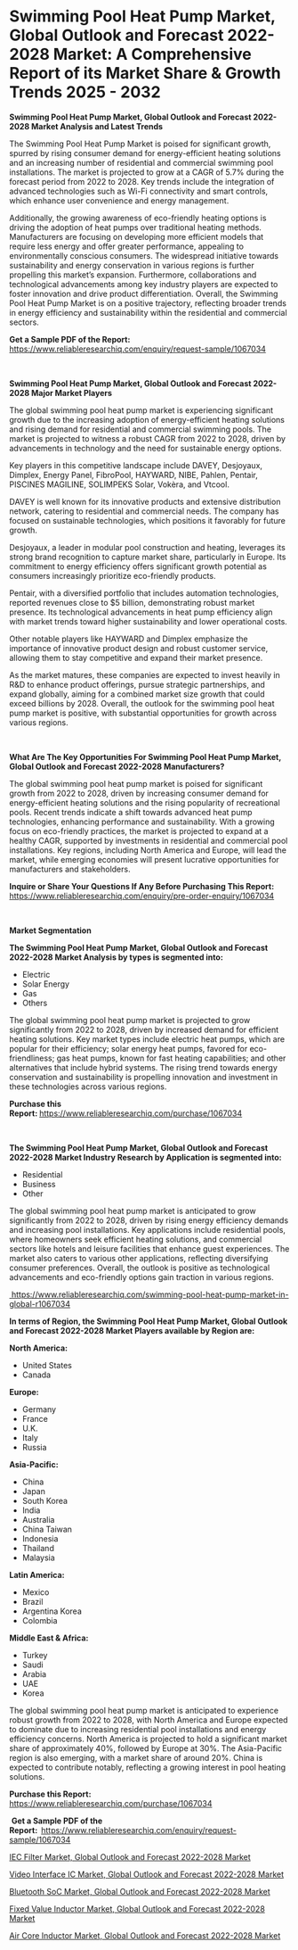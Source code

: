 <p><h1>Swimming Pool Heat Pump Market, Global Outlook and Forecast 2022-2028 Market: A Comprehensive Report of its Market Share & Growth Trends 2025 - 2032</h1></p><p><strong>Swimming Pool Heat Pump Market, Global Outlook and Forecast 2022-2028 Market Analysis and Latest Trends</strong></p>
<p><p>The Swimming Pool Heat Pump Market is poised for significant growth, spurred by rising consumer demand for energy-efficient heating solutions and an increasing number of residential and commercial swimming pool installations. The market is projected to grow at a CAGR of 5.7% during the forecast period from 2022 to 2028. Key trends include the integration of advanced technologies such as Wi-Fi connectivity and smart controls, which enhance user convenience and energy management.</p><p>Additionally, the growing awareness of eco-friendly heating options is driving the adoption of heat pumps over traditional heating methods. Manufacturers are focusing on developing more efficient models that require less energy and offer greater performance, appealing to environmentally conscious consumers. The widespread initiative towards sustainability and energy conservation in various regions is further propelling this market’s expansion. Furthermore, collaborations and technological advancements among key industry players are expected to foster innovation and drive product differentiation. Overall, the Swimming Pool Heat Pump Market is on a positive trajectory, reflecting broader trends in energy efficiency and sustainability within the residential and commercial sectors.</p></p>
<p><strong>Get a Sample PDF of the Report:&nbsp;</strong> <a href="https://www.reliableresearchiq.com/enquiry/request-sample/1067034?utm_campaign=1117&utm_medium=2&utm_source=Github&utm_content=ia&utm_term=21032025&utm_id=swimming-pool-heat-pump-market-global-outlook-and-forecast-2022-2028">https://www.reliableresearchiq.com/enquiry/request-sample/1067034</a></p>
<p>&nbsp;</p>
<p><strong>Swimming Pool Heat Pump Market, Global Outlook and Forecast 2022-2028 Major Market Players</strong></p>
<p><p>The global swimming pool heat pump market is experiencing significant growth due to the increasing adoption of energy-efficient heating solutions and rising demand for residential and commercial swimming pools. The market is projected to witness a robust CAGR from 2022 to 2028, driven by advancements in technology and the need for sustainable energy options.</p><p>Key players in this competitive landscape include DAVEY, Desjoyaux, Dimplex, Energy Panel, FibroPool, HAYWARD, NIBE, Pahlen, Pentair, PISCINES MAGILINE, SOLIMPEKS Solar, Vokèra, and Vtcool. </p><p>DAVEY is well known for its innovative products and extensive distribution network, catering to residential and commercial needs. The company has focused on sustainable technologies, which positions it favorably for future growth.</p><p>Desjoyaux, a leader in modular pool construction and heating, leverages its strong brand recognition to capture market share, particularly in Europe. Its commitment to energy efficiency offers significant growth potential as consumers increasingly prioritize eco-friendly products.</p><p>Pentair, with a diversified portfolio that includes automation technologies, reported revenues close to $5 billion, demonstrating robust market presence. Its technological advancements in heat pump efficiency align with market trends toward higher sustainability and lower operational costs.</p><p>Other notable players like HAYWARD and Dimplex emphasize the importance of innovative product design and robust customer service, allowing them to stay competitive and expand their market presence.</p><p>As the market matures, these companies are expected to invest heavily in R&D to enhance product offerings, pursue strategic partnerships, and expand globally, aiming for a combined market size growth that could exceed billions by 2028. Overall, the outlook for the swimming pool heat pump market is positive, with substantial opportunities for growth across various regions.</p></p>
<p>&nbsp;</p>
<p><strong>What Are The Key Opportunities For Swimming Pool Heat Pump Market, Global Outlook and Forecast 2022-2028 Manufacturers?</strong></p>
<p><p>The global swimming pool heat pump market is poised for significant growth from 2022 to 2028, driven by increasing consumer demand for energy-efficient heating solutions and the rising popularity of recreational pools. Recent trends indicate a shift towards advanced heat pump technologies, enhancing performance and sustainability. With a growing focus on eco-friendly practices, the market is projected to expand at a healthy CAGR, supported by investments in residential and commercial pool installations. Key regions, including North America and Europe, will lead the market, while emerging economies will present lucrative opportunities for manufacturers and stakeholders.</p></p>
<p><strong>Inquire or Share Your Questions If Any Before Purchasing This Report:</strong> <a href="https://www.reliableresearchiq.com/enquiry/pre-order-enquiry/1067034?utm_campaign=1117&utm_medium=2&utm_source=Github&utm_content=ia&utm_term=21032025&utm_id=swimming-pool-heat-pump-market-global-outlook-and-forecast-2022-2028">https://www.reliableresearchiq.com/enquiry/pre-order-enquiry/1067034</a></p>
<p>&nbsp;</p>
<p><strong>Market Segmentation</strong></p>
<p><strong>The Swimming Pool Heat Pump Market, Global Outlook and Forecast 2022-2028 Market Analysis by types is segmented into:</strong></p>
<p><ul><li>Electric</li><li>Solar Energy</li><li>Gas</li><li>Others</li></ul></p>
<p><p>The global swimming pool heat pump market is projected to grow significantly from 2022 to 2028, driven by increased demand for efficient heating solutions. Key market types include electric heat pumps, which are popular for their efficiency; solar energy heat pumps, favored for eco-friendliness; gas heat pumps, known for fast heating capabilities; and other alternatives that include hybrid systems. The rising trend towards energy conservation and sustainability is propelling innovation and investment in these technologies across various regions.</p></p>
<p><strong>Purchase this Report:&nbsp;</strong><a href="https://www.reliableresearchiq.com/purchase/1067034?utm_campaign=1117&utm_medium=2&utm_source=Github&utm_content=ia&utm_term=21032025&utm_id=swimming-pool-heat-pump-market-global-outlook-and-forecast-2022-2028">https://www.reliableresearchiq.com/purchase/1067034</a></p>
<p>&nbsp;</p>
<p><strong>The Swimming Pool Heat Pump Market, Global Outlook and Forecast 2022-2028 Market Industry Research by Application is segmented into:</strong></p>
<p><ul><li>Residential</li><li>Business</li><li>Other</li></ul></p>
<p><p>The global swimming pool heat pump market is anticipated to grow significantly from 2022 to 2028, driven by rising energy efficiency demands and increasing pool installations. Key applications include residential pools, where homeowners seek efficient heating solutions, and commercial sectors like hotels and leisure facilities that enhance guest experiences. The market also caters to various other applications, reflecting diversifying consumer preferences. Overall, the outlook is positive as technological advancements and eco-friendly options gain traction in various regions.</p></p>
<p><a href="https://www.reliableresearchiq.com/swimming-pool-heat-pump-market-in-global-r1067034?utm_campaign=1117&utm_medium=2&utm_source=Github&utm_content=ia&utm_term=21032025&utm_id=swimming-pool-heat-pump-market-global-outlook-and-forecast-2022-2028">&nbsp;https://www.reliableresearchiq.com/swimming-pool-heat-pump-market-in-global-r1067034</a></p>
<p><strong>In terms of Region, the Swimming Pool Heat Pump Market, Global Outlook and Forecast 2022-2028 Market Players available by Region are:</strong></p>
<p>
    <p> <strong> North America: </strong>
        <ul>
            <li>United States</li>
            <li>Canada</li>
        </ul>
        </p> 
    <p> <strong> Europe: </strong>
        <ul>
            <li>Germany</li>
            <li>France</li>
            <li>U.K.</li>
            <li>Italy</li>
            <li>Russia</li>
        </ul>
        </p> 
    <p> <strong> Asia-Pacific: </strong>
        <ul>
            <li>China</li>
            <li>Japan</li>
            <li>South Korea</li>
            <li>India</li>
            <li>Australia</li>
            <li>China Taiwan</li>
            <li>Indonesia</li>
            <li>Thailand</li>
            <li>Malaysia</li>
        </ul>
        </p> 
    <p> <strong> Latin America: </strong>
        <ul>
            <li>Mexico</li>
            <li>Brazil</li>
            <li>Argentina Korea</li>
            <li>Colombia</li>
        </ul>
        </p> 
    <p> <strong> Middle East & Africa: </strong>
        <ul>
            <li>Turkey</li>
            <li>Saudi</li>
            <li>Arabia</li>
            <li>UAE</li>
            <li>Korea</li>
        </ul>
    </p>
    </p>
<p><p>The global swimming pool heat pump market is anticipated to experience robust growth from 2022 to 2028, with North America and Europe expected to dominate due to increasing residential pool installations and energy efficiency concerns. North America is projected to hold a significant market share of approximately 40%, followed by Europe at 30%. The Asia-Pacific region is also emerging, with a market share of around 20%. China is expected to contribute notably, reflecting a growing interest in pool heating solutions.</p></p>
<p><strong>Purchase this Report: </strong><a href="https://www.reliableresearchiq.com/purchase/1067034?utm_campaign=1117&utm_medium=2&utm_source=Github&utm_content=ia&utm_term=21032025&utm_id=swimming-pool-heat-pump-market-global-outlook-and-forecast-2022-2028">https://www.reliableresearchiq.com/purchase/1067034</a></p>
<p>&nbsp;<strong>Get a Sample PDF of the Report:&nbsp;&nbsp;</strong><a href="https://www.reliableresearchiq.com/enquiry/request-sample/1067034?utm_campaign=1117&utm_medium=2&utm_source=Github&utm_content=ia&utm_term=21032025&utm_id=swimming-pool-heat-pump-market-global-outlook-and-forecast-2022-2028">https://www.reliableresearchiq.com/enquiry/request-sample/1067034</a></p>
<p><strong></strong></p>
<p><p><a href="https://github.com/oeungcolesh0/Market-Research-Report-List-1/blob/main/iec-filter-market-global-outlook-and-forecast-2022-2028-market.md?utm_campaign=1117&utm_medium=2&utm_source=Github&utm_content=ia&utm_term=21032025&utm_id=swimming-pool-heat-pump-market-global-outlook-and-forecast-2022-2028">IEC Filter Market, Global Outlook and Forecast 2022-2028 Market</a></p><p><a href="https://github.com/saoneubeh8/Market-Research-Report-List-1/blob/main/video-interface-ic-market-global-outlook-and-forecast-2022-2028-market.md?utm_campaign=1117&utm_medium=2&utm_source=Github&utm_content=ia&utm_term=21032025&utm_id=swimming-pool-heat-pump-market-global-outlook-and-forecast-2022-2028">Video Interface IC Market, Global Outlook and Forecast 2022-2028 Market</a></p><p><a href="https://github.com/anggigpps/Market-Research-Report-List-1/blob/main/bluetooth-soc-market-global-outlook-and-forecast-2022-2028-market.md?utm_campaign=1117&utm_medium=2&utm_source=Github&utm_content=ia&utm_term=21032025&utm_id=swimming-pool-heat-pump-market-global-outlook-and-forecast-2022-2028">Bluetooth SoC Market, Global Outlook and Forecast 2022-2028 Market</a></p><p><a href="https://github.com/sharphadan/Market-Research-Report-List-1/blob/main/fixed-value-inductor-market-global-outlook-and-forecast-2022-2028-market.md?utm_campaign=1117&utm_medium=2&utm_source=Github&utm_content=ia&utm_term=21032025&utm_id=swimming-pool-heat-pump-market-global-outlook-and-forecast-2022-2028">Fixed Value Inductor Market, Global Outlook and Forecast 2022-2028 Market</a></p><p><a href="https://github.com/chaiszepkadk/Market-Research-Report-List-1/blob/main/air-core-inductor-market-global-outlook-and-forecast-2022-2028-market.md?utm_campaign=1117&utm_medium=2&utm_source=Github&utm_content=ia&utm_term=21032025&utm_id=swimming-pool-heat-pump-market-global-outlook-and-forecast-2022-2028">Air Core Inductor Market, Global Outlook and Forecast 2022-2028 Market</a></p></p>